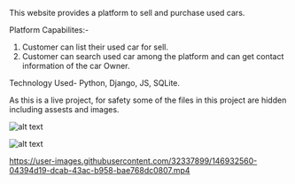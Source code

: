 This website provides a platform to sell and purchase used cars.

Platform Capabilites:-
1. Customer can list their used car for sell.
2. Customer can search used car among the platform and can get contact information of the car Owner.

Technology Used- Python, Django, JS, SQLite.

As this is a live project, for safety some of the files in this project are hidden including assests and images.




![alt text](https://github.com/vickytilotia/cardealer/blob/master/Homepage.JPG?raw=true)


![alt text](https://github.com/vickytilotia/cardealer/blob/master/used%20car.JPG?raw=true)


https://user-images.githubusercontent.com/32337899/146932560-04394d19-dcab-43ac-b958-bae768dc0807.mp4

